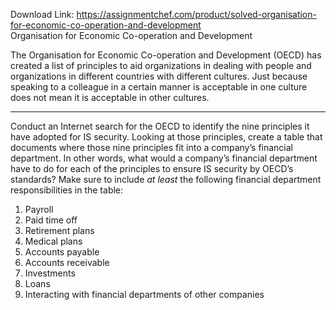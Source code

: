 Download Link: https://assignmentchef.com/product/solved-organisation-for-economic-co-operation-and-development
<br>
Organisation for Economic Co-operation and Development

The Organisation for Economic Co-operation and Development (OECD) has created a list of principles to aid organizations in dealing with people and organizations in different countries with different cultures. Just because speaking to a colleague in a certain manner is acceptable in one culture does not mean it is acceptable in other cultures.

<hr>

Conduct an Internet search for the OECD to identify the nine principles it have adopted for IS security. Looking at those principles, create a table that documents where those nine principles fit into a company’s financial department. In other words, what would a company’s financial department have to do for each of the principles to ensure IS security by OECD’s standards? Make sure to include <em>at least</em> the following financial department responsibilities in the table:

<ol>

 <li>Payroll</li>

 <li>Paid time off</li>

 <li>Retirement plans</li>

 <li>Medical plans</li>

 <li>Accounts payable</li>

 <li>Accounts receivable</li>

 <li>Investments</li>

 <li>Loans</li>

 <li>Interacting with financial departments of other companies</li>

</ol>